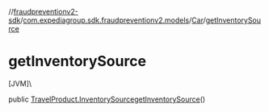 //[fraudpreventionv2-sdk](../../../index.md)/[com.expediagroup.sdk.fraudpreventionv2.models](../index.md)/[Car](index.md)/[getInventorySource](get-inventory-source.md)

# getInventorySource

[JVM]\

public [TravelProduct.InventorySource](../-travel-product/-inventory-source/index.md)[getInventorySource](get-inventory-source.md)()

